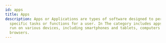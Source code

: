 ```yaml
---
id: apps
title: Apps
description: Apps or Applications are types of software designed to perform
  specific tasks or functions for a user. In The category includes apps which
  run on various devices, including smartphones and tablets, computers and web
  browsers.
---
```

